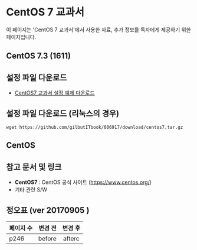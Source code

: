 

# CentOS 7  교과서

이 페이지는 'CentOS 7 교과서'에서 사용한 자료, 추가 정보를 독자에게 제공하기 위한 페이지입니다.

## CentOS 7.3 (1611)



 ## 설정 파일 다운로드
 
  - [CentOS7  교과서 설정 예제 다운로드](https://github.com/gilbutITbook/006917/download/centos7.tar.gz)
  
 ## 설정 파일 다운로드 (리눅스의 경우)

	wget https://github.com/gilbutITbook/006917/download/centos7.tar.gz 
    
 ## CentOS  
 
 ## 참고 문서 및 링크 
 - **CentOS7** : CentOS 공식 사이트  (<https://www.centos.org/>)
 - 기타 관련 S/W
  
 
 ## 정오표 (ver 20170905 )
 
| 페이지 수 | 변경 전 | 변경 후 | 
|:-------|-------:|:------:|
|   p246    |   before    |  afterc    |
  
<br>
<br>
<br>